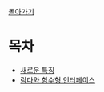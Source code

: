 [돌아가기](https://github.com/LEEJ0NGWAN/CS)

# 목차
- [새로운 특징](./feature.md)
- [람다와 함수형 인터페이스](./lambda.md)
